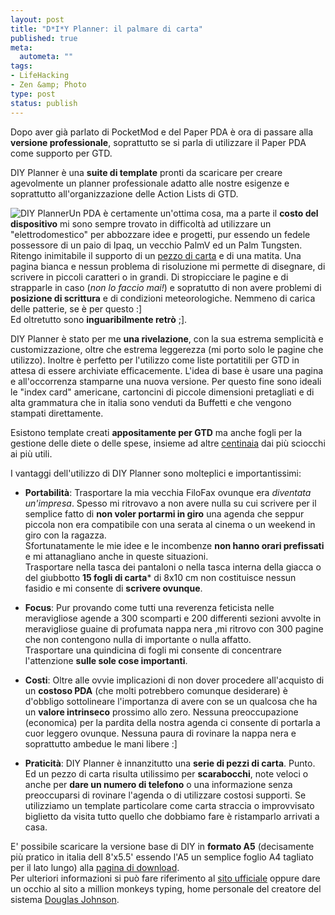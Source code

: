 ```yaml
--- 
layout: post
title: "D*I*Y Planner: il palmare di carta"
published: true
meta: 
  autometa: ""
tags: 
- LifeHacking
- Zen &amp; Photo
type: post
status: publish
---
```

Dopo aver già parlato di PocketMod e del Paper PDA è ora di passare alla **versione professionale**, soprattutto se si parla di utilizzare il Paper PDA come supporto per GTD.  

DIY Planner è una **suite di template** pronti da scaricare per creare agevolmente un planner professionale adatto alle nostre esigenze e soprattutto all'organizzazione delle Action Lists di GTD.  

![DIY Planner](/download/20050909.jpg)Un PDA è certamente un'ottima cosa, ma a parte il **costo del dispositivo** mi sono sempre trovato in difficoltà ad utilizzare un "elettrodomestico" per abbozzare idee e progetti, pur essendo un fedele possessore di un paio di Ipaq, un vecchio PalmV ed un Palm Tungsten.  
Ritengo inimitabile il supporto di un [pezzo di carta](http://www.moleskinerie.com) e di una matita. Una pagina bianca e nessun problema di risoluzione mi permette di disegnare, di scrivere in piccoli caratteri o in grandi. Di stropicciare le pagine e di strapparle in caso (*non lo faccio mai!*) e sopratutto di non avere problemi di **posizione di scrittura** e di condizioni meteorologiche. Nemmeno di carica delle patterie, se è per questo :]  
Ed oltretutto sono **inguaribilmente retrò** ;].  

<!--more-->
<!--adsense-->

DIY Planner è stato per me **una rivelazione**, con la sua estrema semplicità e customizzazione, oltre che estrema leggerezza (mi porto solo le pagine che utilizzo). Inoltre è perfetto per l'utilizzo come liste portatitili per GTD in attesa di essere archiviate efficacemente. L'idea di base è usare una pagina e all'occorrenza stamparne una nuova versione. Per questo fine sono ideali le "index card" americane, cartoncini di piccole dimensioni pretagliati e di alta grammatura che in italia sono venduti da Buffetti e che vengono stampati direttamente.  

Esistono template creati **appositamente per GTD** ma anche fogli per la gestione delle diete o delle spese, insieme ad altre [centinaia](http://www.diyplanner.com/templates/directory) dai più sciocchi ai più utili.  

I vantaggi dell'utilizzo di DIY Planner sono molteplici e importantissimi:

*  **Portabilità**: Trasportare la mia vecchia FiloFax ovunque era *diventata un'impresa*. Spesso mi ritrovavo a non avere nulla su cui scrivere per il semplice fatto di **non voler portarmi in giro** una agenda che seppur piccola non era compatibile con una serata al cinema o un weekend in giro con la ragazza.  
    Sfortunatamente le mie idee e le incombenze **non hanno orari prefissati** e mi attanagliano anche in queste situazioni.  
    Trasportare nella tasca dei pantaloni o nella tasca interna della giacca o del giubbotto **15 fogli di carta*** di 8x10 cm non costituisce nessun fasidio e mi consente di **scrivere ovunque**.  

*  **Focus**: Pur provando come tutti una reverenza feticista nelle meravigliose agende a 300 scomparti e 200 differenti sezioni avvolte in meravigliose guaine di profumata nappa nera ,mi ritrovo con 300 pagine che non contengono nulla di importante o nulla affatto.  
    Trasportare una quindicina di fogli mi consente di concentrare l'attenzione **sulle sole cose importanti**.  

*  **Costi**: Oltre alle ovvie implicazioni di non dover procedere all'acquisto di un **costoso PDA** (che molti potrebbero comunque desiderare) è d'obbligo sottolineare l'importanza di avere con se un qualcosa che ha un **valore intrinseco** prossimo allo zero. Nessuna preoccupazione (economica) per la pardita della nostra agenda ci consente di portarla a cuor leggero ovunque. Nessuna paura di rovinare la nappa nera e soprattutto ambedue le mani libere :]  

*  **Praticità**: DIY Planner è innanzitutto una **serie di pezzi di carta**. Punto.  
    Ed un pezzo di carta risulta utilissimo per **scarabocchi**, note veloci o anche per **dare un numero di telefono** o una informazione senza preoccuparsi di rovinare l'agenda o di utilizzare costosi supporti. Se utilizziamo un template particolare come carta straccia o improvvisato biglietto da visita tutto quello che dobbiamo fare è ristamparlo arrivati a casa.

E' possibile scaricare la versione base di DIY  in **formato A5** (decisamente più pratico in italia dell 8'x5.5' essendo l'A5 un semplice foglio A4 tagliato per il lato lungo) alla [pagina di download](http://www.diyplanner.com/node/192).  
Per ulteriori informazioni si può fare riferimento al [sito ufficiale](http://www.diyplanner.com)  oppure dare un occhio al sito a million monkeys typing, home personale del creatore del sistema [Douglas Johnson](http://www.douglasjohnston.net/weblog/index.php?p=36). 

